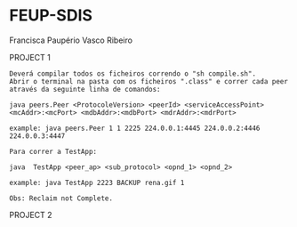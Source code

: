 # FEUP-SDIS
Francisca Paupério
Vasco Ribeiro

PROJECT 1

	Deverá compilar todos os ficheiros correndo o "sh compile.sh".
	Abrir o terminal na pasta com os ficheiros ".class" e correr cada peer através da seguinte linha de comandos:

	java peers.Peer <ProtocoleVersion> <peerId> <serviceAccessPoint> <mcAddr>:<mcPort> <mdbAddr>:<mdbPort> <mdrAddr>:<mdrPort>

	example: java peers.Peer 1 1 2225 224.0.0.1:4445 224.0.0.2:4446 224.0.0.3:4447

	Para correr a TestApp:

	java  TestApp <peer_ap> <sub_protocol> <opnd_1> <opnd_2>

	example: java TestApp 2223 BACKUP rena.gif 1

	Obs: Reclaim not Complete.

PROJECT 2
